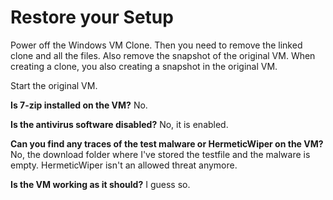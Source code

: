 # Restore your Setup

Power off the Windows VM Clone. Then you need to remove the linked clone and all the files. Also remove the snapshot of the original VM. When creating a clone, you also creating a snapshot in the original VM.

Start the original VM.

**Is 7-zip installed on the VM?** No.

**Is the antivirus software disabled?** No, it is enabled.

**Can you find any traces of the test malware or HermeticWiper on the VM?** No, the download folder where I've stored the testfile and the malware is empty. HermeticWiper isn't an allowed threat anymore.

**Is the VM working as it should?** I guess so.

